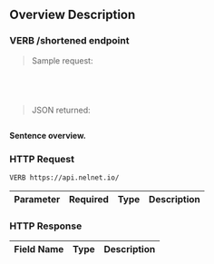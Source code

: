 <!--You can make edits and remove comments if desired, but be sure to check your work as some formatting changes in this source file can affect how the end product builds. -->
<!--Endpoint introduction -->
## Overview Description

### VERB /shortened endpoint

<!-- RIGHT: code samples -->

> Sample request:

```shell
```

```csharp
```

```javascript
```

```python
```

> JSON returned:

```json
```

<!-- LEFT: documentation -->

**Sentence overview.**

<!-- Use <aside class="notice"></aside> to add notices if needed -->

### HTTP Request

`VERB https://api.nelnet.io/`

Parameter | Required | Type   | Description
----------| -------- | ------ | -----------


### HTTP Response

Field Name | Type | Description
---------- | ------- | -------

